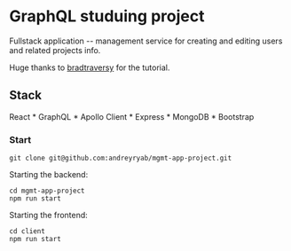# GraphQL studuing project
Fullstack application -- management service for creating and editing users and related projects info.

Huge thanks to [bradtraversy](https://github.com/bradtraversy) for the tutorial.


## Stack
React * GraphQL * Apollo Client * Express * MongoDB * Bootstrap

### Start

```
git clone git@github.com:andreyryab/mgmt-app-project.git
```

Starting the backend:
```
cd mgmt-app-project
npm run start
```

Starting the frontend:
```
cd client
npm run start
```
